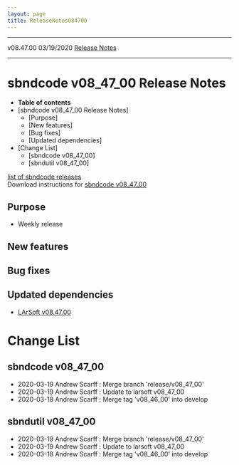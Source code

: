 ```yaml
---
layout: page
title: ReleaseNotes084700
---
```


  ----------- ------------ -- -- ------------------------------------------------------
  v08.47.00   03/19/2020         [Release Notes](ReleaseNotes084700.html)
  ----------- ------------ -- -- ------------------------------------------------------



sbndcode v08\_47\_00 Release Notes
======================================================================================

-   **Table of contents**
-   [sbndcode v08\_47\_00 Release
    Notes]
    -   [Purpose]
    -   [New features]
    -   [Bug fixes]
    -   [Updated dependencies]
-   [Change List]
    -   [sbndcode v08\_47\_00]
    -   [sbndutil v08\_47\_00]

[list of sbndcode
releases](List_of_SBND_code_releases.html)\
Download instructions for [sbndcode
v08\_47\_00](http://scisoft.fnal.gov/scisoft/bundles/sbnd/v08_47_00/sbndcode-v08_47_00.html)



Purpose
----------------------------------

-   Weekly release



New features
--------------------------------------------



Bug fixes
--------------------------------------



Updated dependencies
------------------------------------------------------------

-   [LArSoft
    v08.47.00](https://cdcvs.fnal.gov/redmine/projects/larsoft/wiki/ReleaseNotes084700)



Change List
==========================================



sbndcode v08\_47\_00
----------------------------------------------------------

-   2020-03-19 Andrew Scarff : Merge branch \'release/v08\_47\_00\'
-   2020-03-19 Andrew Scarff : Update to larsoft v08\_47\_00
-   2020-03-18 Andrew Scarff : Merge tag \'v08\_46\_00\' into develop



sbndutil v08\_47\_00
----------------------------------------------------------

-   2020-03-19 Andrew Scarff : Merge branch \'release/v08\_47\_00\'
-   2020-03-19 Andrew Scarff : Update to larsoft v08\_47\_00
-   2020-03-18 Andrew Scarff : Merge tag \'v08\_46\_00\' into develop
